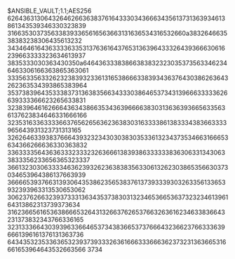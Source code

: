 $ANSIBLE_VAULT;1.1;AES256
62643631306432646266363837616433303436663435613731363934613861343539346330323839
3166353037356338393365616563663131636534316532660a383264663538383238306435613232
34346461643633336335313763616437653136396433326439366630616239663333323634613937
3835333030363430350a646436333838663838323230353735633462346463306166363865363061
33356335633262323839323361316538666338393436376430386263643262363534393865383964
35373839643533383731363835663433303864653734313966633333626639333366623265633831
32383964616266643634386635343639666638303136363936656335636137623834646331666166
32353163363333663765626563623638303163333861383334383663333965643931323731313165
32626463393837666439323234303038303533613234373534663166653634366266636330363832
33633335643636333233323263666138393863333338363063313430633833356233656365323337
36613230306333346362393262363838356330613262303865356630373034653964386137663939
36666539376631393064353862356538376137393339303263356133653932393963313530653062
30623762663239373331363435373830313234653665363732323461396164313862313739373634
31623665616536386665326431326637626537663263616234633836643231373832343766336165
32313336643039396336646537343836653737666432366237663336396661396161376131363736
64343532353363653239373933326361666333666362373231363665316661653964643532663566
3734
